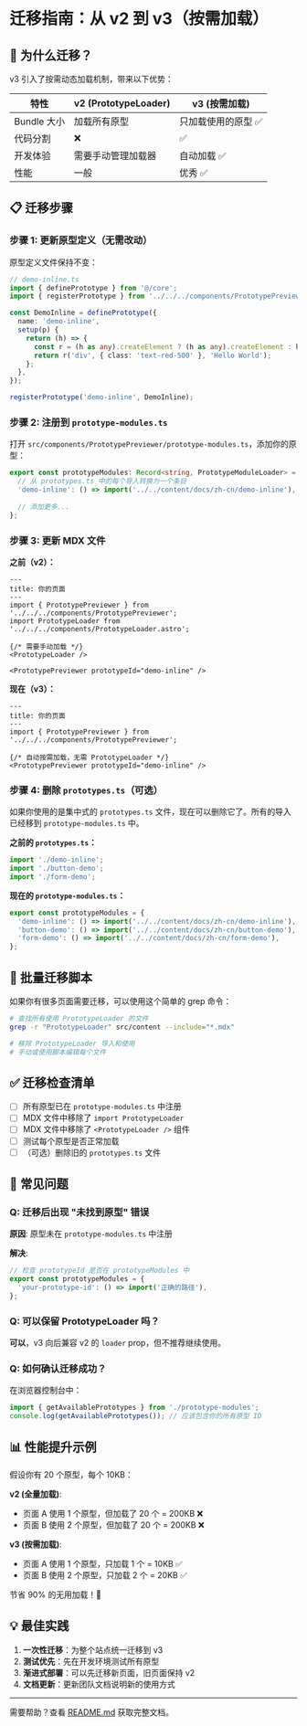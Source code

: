 # 迁移指南：从 v2 到 v3（按需加载）

## 🎯 为什么迁移？

v3 引入了按需动态加载机制，带来以下优势：

| 特性 | v2 (PrototypeLoader) | v3 (按需加载) |
|------|---------------------|--------------|
| Bundle 大小 | 加载所有原型 | 只加载使用的原型 ✅ |
| 代码分割 | ❌ | ✅ |
| 开发体验 | 需要手动管理加载器 | 自动加载 ✅ |
| 性能 | 一般 | 优秀 ✅ |

## 📋 迁移步骤

### 步骤 1: 更新原型定义（无需改动）

原型定义文件保持不变：

```typescript
// demo-inline.ts
import { definePrototype } from '@/core';
import { registerPrototype } from '../../../components/PrototypePreviewer/registry';

const DemoInline = definePrototype({
  name: 'demo-inline',
  setup(p) {
    return (h) => {
      const r = (h as any).createElement ? (h as any).createElement : h;
      return r('div', { class: 'text-red-500' }, 'Hello World');
    };
  },
});

registerPrototype('demo-inline', DemoInline);
```

### 步骤 2: 注册到 `prototype-modules.ts`

打开 `src/components/PrototypePreviewer/prototype-modules.ts`，添加你的原型：

```typescript
export const prototypeModules: Record<string, PrototypeModuleLoader> = {
  // 从 prototypes.ts 中的每个导入转换为一个条目
  'demo-inline': () => import('../../content/docs/zh-cn/demo-inline'),
  
  // 添加更多...
};
```

### 步骤 3: 更新 MDX 文件

**之前（v2）：**
```mdx
---
title: 你的页面
---
import { PrototypePreviewer } from '../../../components/PrototypePreviewer';
import PrototypeLoader from '../../../components/PrototypeLoader.astro';

{/* 需要手动加载 */}
<PrototypeLoader />

<PrototypePreviewer prototypeId="demo-inline" />
```

**现在（v3）：**
```mdx
---
title: 你的页面
---
import { PrototypePreviewer } from '../../../components/PrototypePreviewer';

{/* 自动按需加载，无需 PrototypeLoader */}
<PrototypePreviewer prototypeId="demo-inline" />
```

### 步骤 4: 删除 `prototypes.ts`（可选）

如果你使用的是集中式的 `prototypes.ts` 文件，现在可以删除它了。所有的导入已经移到 `prototype-modules.ts` 中。

**之前的 `prototypes.ts`：**
```typescript
import './demo-inline';
import './button-demo';
import './form-demo';
```

**现在的 `prototype-modules.ts`：**
```typescript
export const prototypeModules = {
  'demo-inline': () => import('../../content/docs/zh-cn/demo-inline'),
  'button-demo': () => import('../../content/docs/zh-cn/button-demo'),
  'form-demo': () => import('../../content/docs/zh-cn/form-demo'),
};
```

## 🔄 批量迁移脚本

如果你有很多页面需要迁移，可以使用这个简单的 grep 命令：

```bash
# 查找所有使用 PrototypeLoader 的文件
grep -r "PrototypeLoader" src/content --include="*.mdx"

# 移除 PrototypeLoader 导入和使用
# 手动或使用脚本编辑每个文件
```

## ✅ 迁移检查清单

- [ ] 所有原型已在 `prototype-modules.ts` 中注册
- [ ] MDX 文件中移除了 `import PrototypeLoader`
- [ ] MDX 文件中移除了 `<PrototypeLoader />` 组件
- [ ] 测试每个原型是否正常加载
- [ ] （可选）删除旧的 `prototypes.ts` 文件

## 🐛 常见问题

### Q: 迁移后出现 "未找到原型" 错误

**原因**: 原型未在 `prototype-modules.ts` 中注册

**解决**: 
```typescript
// 检查 prototypeId 是否在 prototypeModules 中
export const prototypeModules = {
  'your-prototype-id': () => import('正确的路径'),
};
```

### Q: 可以保留 PrototypeLoader 吗？

**可以**，v3 向后兼容 v2 的 `loader` prop，但不推荐继续使用。

### Q: 如何确认迁移成功？

在浏览器控制台中：
```javascript
import { getAvailablePrototypes } from './prototype-modules';
console.log(getAvailablePrototypes()); // 应该包含你的所有原型 ID
```

## 📊 性能提升示例

假设你有 20 个原型，每个 10KB：

**v2 (全量加载)**:
- 页面 A 使用 1 个原型，但加载了 20 个 = 200KB ❌
- 页面 B 使用 2 个原型，但加载了 20 个 = 200KB ❌

**v3 (按需加载)**:
- 页面 A 使用 1 个原型，只加载 1 个 = 10KB ✅
- 页面 B 使用 2 个原型，只加载 2 个 = 20KB ✅

节省 90% 的无用加载！🎉

## 💡 最佳实践

1. **一次性迁移**：为整个站点统一迁移到 v3
2. **测试优先**：先在开发环境测试所有原型
3. **渐进式部署**：可以先迁移新页面，旧页面保持 v2
4. **文档更新**：更新团队文档说明新的使用方式

---

需要帮助？查看 [README.md](./README.md) 获取完整文档。



